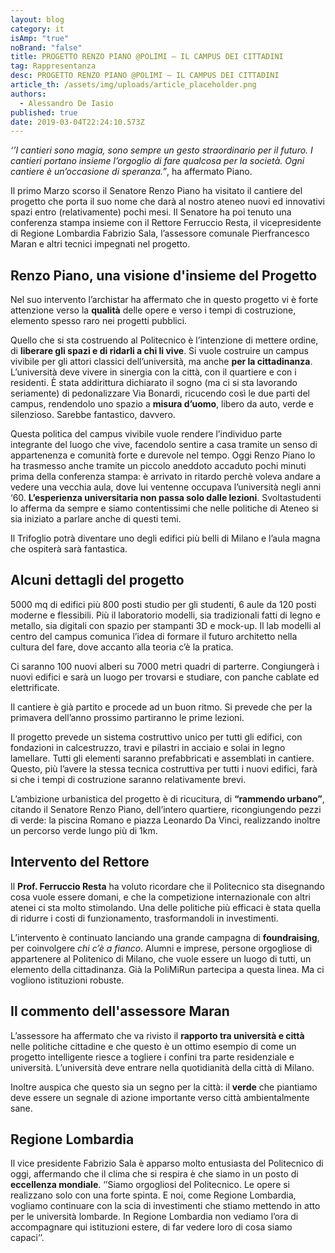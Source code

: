 ```yaml
---
layout: blog
category: it
isAmp: "true"
noBrand: "false"
title: PROGETTO RENZO PIANO @POLIMI – IL CAMPUS DEI CITTADINI
tag: Rappresentanza
desc: PROGETTO RENZO PIANO @POLIMI – IL CAMPUS DEI CITTADINI
article_th: /assets/img/uploads/article_placeholder.png
authors:
  - Alessandro De Iasio
published: true
date: 2019-03-04T22:24:10.573Z
---
```

*‘’I cantieri sono magia, sono sempre un gesto straordinario per il futuro. I cantieri portano insieme l’orgoglio di fare qualcosa per la società. Ogni cantiere è un’occasione di speranza.”*, ha affermato Piano.

Il primo Marzo scorso il Senatore Renzo Piano ha visitato il cantiere del progetto che porta il suo nome che darà al nostro ateneo nuovi ed innovativi spazi entro (relativamente) pochi mesi. Il Senatore ha poi tenuto una conferenza stampa insieme con il Rettore Ferruccio Resta, il vicepresidente di Regione Lombardia Fabrizio Sala, l’assessore comunale Pierfrancesco Maran e altri tecnici impegnati nel progetto.

## **Renzo Piano, una visione d'insieme del Progetto**

Nel suo intervento l’archistar ha affermato che in questo progetto vi è forte attenzione verso la  **qualità**  delle opere e verso i tempi di costruzione, elemento spesso raro nei progetti pubblici.

Quello che si sta costruendo al Politecnico è l’intenzione di mettere ordine, di  **liberare gli spazi e di ridarli a chi li vive**. Si vuole costruire un campus vivibile per gli attori classici dell’università, ma anche  **per la cittadinanza**. L’università deve vivere in sinergia con la città, con il quartiere e con i residenti. È stata addirittura dichiarato il sogno (ma ci si sta lavorando seriamente) di pedonalizzare Via Bonardi, ricucendo così le due parti del campus, rendendolo uno spazio a **misura d’uomo**, libero da auto, verde e silenzioso. Sarebbe fantastico, davvero.

Questa politica del campus vivibile vuole rendere l’individuo parte integrante del luogo che vive, facendolo sentire a casa tramite un senso di appartenenza e comunità forte e durevole nel tempo. Oggi Renzo Piano lo ha trasmesso anche tramite un piccolo aneddoto accaduto pochi minuti prima della conferenza stampa: è arrivato in ritardo perchè voleva andare a vedere una vecchia aula, dove lui ventenne occupava l’università negli anni ‘60.  **L’esperienza universitaria non passa solo dalle lezioni**. Svoltastudenti lo afferma da sempre e siamo contentissimi che nelle politiche di Ateneo si sia iniziato a parlare anche di questi temi.

Il Trifoglio potrà diventare uno degli edifici più belli di Milano e l’aula magna che ospiterà sarà fantastica.

## **Alcuni dettagli del progetto**

5000 mq di edifici più 800 posti studio per gli studenti, 6 aule da 120 posti moderne e flessibili. Più il laboratorio modelli, sia tradizionali fatti di legno e metallo, sia digitali con spazio per stampanti 3D e mock-up. Il lab modelli al centro del campus comunica l’idea di formare il futuro architetto nella cultura del fare, dove accanto alla teoria c’è la pratica.

Ci saranno 100 nuovi alberi su 7000 metri quadri di parterre. Congiungerà i nuovi edifici e sarà un luogo per trovarsi e studiare, con panche cablate ed elettrificate.

Il cantiere è già partito e procede ad un buon ritmo. Si prevede che per la primavera dell’anno prossimo partiranno le prime lezioni.

Il progetto prevede un sistema costruttivo unico per tutti gli edifici, con fondazioni in calcestruzzo, travi e pilastri in acciaio e solai in legno lamellare. Tutti gli elementi saranno prefabbricati e assemblati in cantiere. Questo, più l’avere la stessa tecnica costruttiva per tutti i nuovi edifici, farà si che i tempi di costruzione saranno relativamente brevi.

L’ambizione urbanistica del progetto è di ricucitura, di  **“rammendo urbano”**, citando il Senatore Renzo Piano, dell’intero quartiere, ricongiungendo pezzi di verde: la piscina Romano e piazza Leonardo Da Vinci, realizzando inoltre un percorso verde lungo più di 1km.

## Intervento del Rettore

Il **Prof. Ferruccio Resta**  ha voluto ricordare che il Politecnico sta disegnando cosa vuole essere domani, e che la competizione internazionale con altri atenei ci sta molto stimolando. Una delle politiche più efficaci è stata quella di ridurre i costi di funzionamento, trasformandoli in investimenti.

L’intervento è continuato lanciando una grande campagna di  **foundraising**, per coinvolgere  *chi c’è a fianco*. Alumni e imprese, persone orgogliose di appartenere al Politenico di Milano, che vuole essere un luogo di tutti, un elemento della cittadinanza. Già la PoliMiRun partecipa a questa linea. Ma ci vogliono istituzioni robuste.

## Il commento dell'assessore Maran

L’assessore ha affermato che va rivisto il  **rapporto tra università e città**  nelle politiche cittadine e che questo è un ottimo esempio di come un progetto intelligente riesce a togliere i confini tra parte residenziale e università. L’università deve entrare nella quotidianità della città di Milano.

Inoltre auspica che questo sia un segno per la città: il  **verde**  che piantiamo deve essere un segnale di azione importante verso città ambientalmente sane.

## Regione Lombardia

Il vice presidente Fabrizio Sala è apparso molto entusiasta del Politecnico di oggi, affermando che il clima che si respira è che siamo in un posto di  **eccellenza mondiale**. ‘’Siamo orgogliosi del Politecnico. Le opere si realizzano solo con una forte spinta. E noi, come Regione Lombardia, vogliamo continuare con la scia di investimenti che stiamo mettendo in atto per le università lombarde. In Regione Lombardia non vediamo l’ora di accompagnare qui istituzioni estere, di far vedere loro di cosa siamo capaci’’.